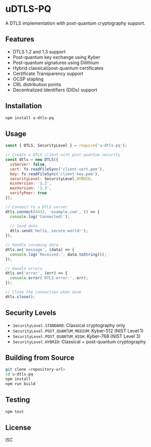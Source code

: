 # uDTLS-PQ

A DTLS implementation with post-quantum cryptography support.

## Features

- DTLS 1.2 and 1.3 support
- Post-quantum key exchange using Kyber
- Post-quantum signatures using Dilithium
- Hybrid classical/post-quantum certificates
- Certificate Transparency support
- OCSP stapling
- CRL distribution points
- Decentralized Identifiers (DIDs) support

## Installation

```bash
npm install u-dtls-pq
```

## Usage

```javascript
const { DTLS, SecurityLevel } = require('u-dtls-pq');

// Create a DTLS client with post-quantum security
const dtls = new DTLS({
  isServer: false,
  cert: fs.readFileSync('client-cert.pem'),
  key: fs.readFileSync('client-key.pem'),
  securityLevel: SecurityLevel.HYBRID,
  minVersion: '1.2',
  maxVersion: '1.3',
  verifyPeer: true
});

// Connect to a DTLS server
dtls.connect(4433, 'example.com', () => {
  console.log('Connected!');
  
  // Send data
  dtls.send('Hello, secure world!');
});

// Handle incoming data
dtls.on('message', (data) => {
  console.log('Received:', data.toString());
});

// Handle errors
dtls.on('error', (err) => {
  console.error('DTLS error:', err);
});

// Close the connection when done
dtls.close();
```

## Security Levels

- `SecurityLevel.STANDARD`: Classical cryptography only
- `SecurityLevel.POST_QUANTUM_MEDIUM`: Kyber-512 (NIST Level 1)
- `SecurityLevel.POST_QUANTUM_HIGH`: Kyber-768 (NIST Level 3)
- `SecurityLevel.HYBRID`: Classical + post-quantum cryptography

## Building from Source

```bash
git clone <repository-url>
cd u-dtls-pq
npm install
npm run build
```

## Testing

```bash
npm test
```

## License

ISC